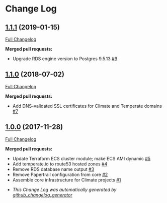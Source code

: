 # Change Log

## [1.1.1](https://github.com/azavea/climate-change-deployment/tree/1.1.1) (2019-01-15)

[Full Changelog](https://github.com/azavea/climate-change-deployment/compare/1.1.0...1.1.1)

**Merged pull requests:**

- Upgrade RDS engine version to Postgres 9.5.13 [\#9](https://github.com/azavea/climate-change-deployment/pull/9)

## [1.1.0](https://github.com/azavea/climate-change-deployment/tree/1.1.0) (2018-07-02)

[Full Changelog](https://github.com/azavea/climate-change-deployment/compare/1.0.0...1.1.0)

**Merged pull requests:**

-  Add DNS-validated SSL certificates for Climate and Temperate domains [\#7](https://github.com/azavea/climate-change-deployment/pull/7)

## [1.0.0](https://github.com/azavea/climate-change-deployment/tree/1.0.0) (2017-11-28)

[Full Changelog](https://github.com/azavea/climate-change-deployment/compare/72854411ac84971c17c7f87995b489496e49d514...1.0.0)

**Merged pull requests:**

- Update Terraform ECS cluster module; make ECS AMI dynamic [\#5](https://github.com/azavea/climate-change-deployment/pull/5)
- Add temperate.io to route53 hosted zones [\#4](https://github.com/azavea/climate-change-deployment/pull/4)
- Remove RDS database name output [\#3](https://github.com/azavea/climate-change-deployment/pull/3)
- Remove Papertrail configuration from core [\#2](https://github.com/azavea/climate-change-deployment/pull/2)
- Assemble core infrastructure for Climate projects [\#1](https://github.com/azavea/climate-change-deployment/pull/1)



* *This Change Log was automatically generated by [github_changelog_generator](https://github.com/skywinder/Github-Changelog-Generator)*